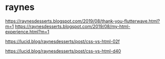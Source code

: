 # raynes
https://raynesdesserts.blogspot.com/2019/08/thank-you-flutterwave.html?m=1
https://raynesdesserts.blogspot.com/2019/08/my-html-experience.html?m=1

https://lucid.blog/raynesdesserts/post/css-vs-html-02f

https://lucid.blog/raynesdesserts/post/css-vs-html-d40
